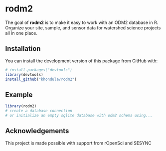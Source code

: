 
<!-- README.md is generated from README.Rmd. Please edit that file -->
rodm2
=====

The goal of **rodm2** is to make it easy to work with an ODM2 database in R. Organize your site, sample, and sensor data for watershed science projects all in one place.

Installation
------------

You can install the development version of this package from GitHub with:

``` r
# install.packages("devtools")
library(devtools)
install_github("khondula/rodm2")
```

Example
-------

``` r
library(rodm2)
# create a database connection
# or initialize an empty sqlite database with odm2 schema using...
```

Acknowledgements
----------------

This project is made possible with support from rOpenSci and SESYNC
